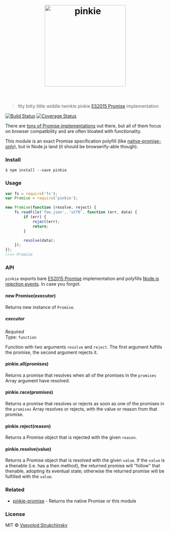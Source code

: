 <h1 align="center">
	<br>
	<img width="256" src="media/logo.png" alt="pinkie">
	<br>
	<br>
</h1>

> Itty bitty little widdle twinkie pinkie [ES2015 Promise](https://people.mozilla.org/~jorendorff/es6-draft.html#sec-promise-objects) implementation

[![Build Status](https://travis-ci.org/floatdrop/pinkie.svg?branch=master)](https://travis-ci.org/floatdrop/pinkie)  [![Coverage Status](https://coveralls.io/repos/floatdrop/pinkie/badge.svg?branch=master&service=github)](https://coveralls.io/github/floatdrop/pinkie?branch=master)

There are [tons of Promise implementations](https://github.com/promises-aplus/promises-spec/blob/master/implementations.md#standalone) out there, but all of them focus on browser compatibility and are often bloated with functionality.

This module is an exact Promise specification polyfill (like [native-promise-only](https://github.com/getify/native-promise-only)), but in Node.js land (it should be browserify-able though).


###  Install

```
$ npm install --save pinkie
```


###  Usage

```js
var fs = require('fs');
var Promise = require('pinkie');

new Promise(function (resolve, reject) {
	fs.readFile('foo.json', 'utf8', function (err, data) {
		if (err) {
			reject(err);
			return;
		}

		resolve(data);
	});
});
//=> Promise
```


### API

`pinkie` exports bare [ES2015 Promise](https://people.mozilla.org/~jorendorff/es6-draft.html#sec-promise-objects) implementation and polyfills [Node.js rejection events](https://nodejs.org/api/process.html#process_event_unhandledrejection). In case you forgot:

#### new Promise(executor)

Returns new instance of `Promise`.

##### executor

*Required*  
Type: `function`

Function with two arguments `resolve` and `reject`. The first argument fulfills the promise, the second argument rejects it.

#### pinkie.all(promises)

Returns a promise that resolves when all of the promises in the `promises` Array argument have resolved.

#### pinkie.race(promises)

Returns a promise that resolves or rejects as soon as one of the promises in the `promises` Array resolves or rejects, with the value or reason from that promise.

#### pinkie.reject(reason)

Returns a Promise object that is rejected with the given `reason`.

#### pinkie.resolve(value)

Returns a Promise object that is resolved with the given `value`. If the `value` is a thenable (i.e. has a then method), the returned promise will "follow" that thenable, adopting its eventual state; otherwise the returned promise will be fulfilled with the `value`.


###  Related

- [pinkie-promise](https://github.com/floatdrop/pinkie-promise) - Returns the native Promise or this module


###  License

MIT © [Vsevolod Strukchinsky](http://github.com/floatdrop)
